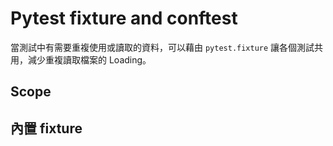 # Pytest fixture and conftest

當測試中有需要重複使用或讀取的資料，可以藉由 `pytest.fixture` 讓各個測試共用，減少重複讀取檔案的 Loading。

## Scope

## 內置 fixture